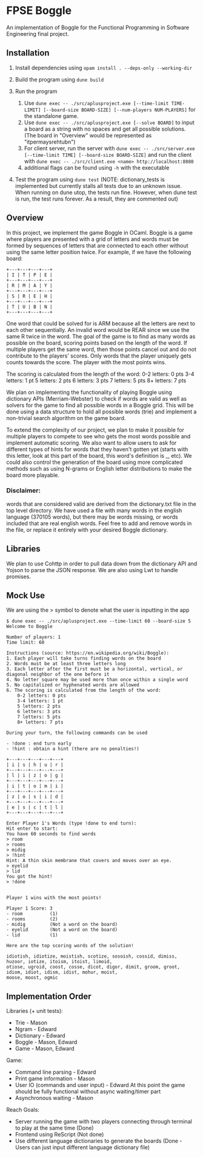 # FPSE Boggle

An implementation of Boggle for the Functional Programming in Software Engineering final project.

## Installation

1. Install dependencies using `opam install . --deps-only --working-dir`
2. Build the program using `dune build`
3. Run the program 

    1. Use `dune exec -- ./src/aplusproject.exe [--time-limit TIME-LIMIT] [--board-size BOARD-SIZE] [--num-players NUM-PLAYERS]` for the standalone game.
    2. Use `dune exec -- ./src/aplusproject.exe [--solve BOARD]` to input a board as a string with no spaces and get all possible solutions. (The board in "Overview" would be represented as "itpermaysrehtubn")
    3. For client server, run the server with `dune exec -- ./src/server.exe [--time-limit TIME] [--board-size BOARD-SIZE]` and run the client with `dune exec -- ./src/client.exe <name> http://localhost:8080`
    4. additional flags can be found using `-h` with the executable

4. Test the program using `dune test` (NOTE: dictionary_tests is implemented but currently stalls all tests due to an unknown issue. When running on dune utop, the tests run fine. However, when dune test is run, the test runs forever. As a result, they are commented out)

## Overview

In this project, we implement the game Boggle in OCaml. Boggle is a game where players are presented with a grid of letters and words must be formed by sequences of letters that are connected to each other without using the same letter position twice. For example, if we have the following board:

```
+---+---+---+---+
| I | T | P | E |
+---+---+---+---+
| R | M | A | Y |
+---+---+---+---+
| S | R | E | H |
+---+---+---+---+
| T | U | B | N |
+---+---+---+---+
```

One word that could be solved for is ARM because all the letters are next to each other sequentially. An invalid word would be REAR since we use the same R twice in the word. The goal of the game is to find as many words as possible on the board, scoring points based on the length of the word. If multiple players get the same word, then those points cancel out and do not contribute to the players' scores. Only words that the player uniquely gets counts towards the score. The player with the most points wins.

The scoring is calculated from the length of the word:
0-2 letters: 0 pts
3-4 letters: 1 pt
5 letters: 2 pts
6 letters: 3 pts
7 letters: 5 pts
8+ letters: 7 pts

We plan on implementing the functionality of playing Boggle using dictionary APIs (Merriam-Webster) to check if words are valid as well as solvers for the game to find all possible words in a Boggle grid. This will be done using a data structure to hold all possible words (trie) and implement a non-trivial search algorithm on the game board. 

To extend the complexity of our project, we plan to make it possible for multiple players to compete to see who gets the most words possible and implement automatic scoring. We also want to allow users to ask for different types of hints for words that they haven't gotten yet (starts with this letter, look at this part of the board, this word's definition is _, etc). We could also control the generation of the board using more complicated methods such as using N-grams or English letter distributions to make the board more playable. 

### Disclaimer: 
words that are considered valid are derived from the dictionary.txt file in the top level directory. We have used a file with many words in the english language (370105 words), but there may be words missing, or words included that are real english words. Feel free to add and remove words in the file, or replace it entirely with your desired Boggle dictionary.

## Libraries

We plan to use Cohttp in order to pull data down from the dictionary API and Yojson to parse the JSON response. We are also using Lwt to handle promises.

## Mock Use

We are using the > symbol to denote what the user is inputting in the app
```
$ dune exec -- ./src/aplusproject.exe --time-limit 60 --board-size 5
Welcome to Boggle                   

Number of players: 1
Time limit: 60

Instructions (source: https://en.wikipedia.org/wiki/Boggle):
1. Each player will take turns finding words on the board
2. Words must be at least three letters long
3. Each letter after the first must be a horizontal, vertical, or diagonal neighbor of the one before it
4. No letter square may be used more than once within a single word
5. No capitalized or hyphenated words are allowed
6. The scoring is calculated from the length of the word:
    0-2 letters: 0 pts
    3-4 letters: 1 pt
    5 letters: 2 pts
    6 letters: 3 pts
    7 letters: 5 pts
    8+ letters: 7 pts

During your turn, the following commands can be used

- !done : end turn early
- !hint : obtain a hint (there are no penalties!)

+---+---+---+---+---+
| i | s | h | u | r |
+---+---+---+---+---+
| l | i | z | o | g |
+---+---+---+---+---+
| i | t | o | m | i |
+---+---+---+---+---+
| z | o | s | i | d |
+---+---+---+---+---+
| e | s | c | t | l |
+---+---+---+---+---+

Enter Player 1's Words (type !done to end turn):
Hit enter to start:     
You have 60 seconds to find words
> room
> rooms
> midig
> !hint
Hint: A thin skin membrane that covers and moves over an eye.
> eyelid
> lid
You got the hint!
> !done


Player 1 wins with the most points!

Player 1 Score: 3
- room          (1)
- rooms         (2)
- midig         (Not a word on the board)
- eyelid        (Not a word on the board)
- lid           (1)

Here are the top scoring words of the solution!

idiotish, idiotize, moistish, scotize, sosoish, cossid, dimiss, huzoor, iotize, itoism, itoist, limoid, 
otiose, ugroid, coost, cosse, dicot, digor, dimit, groom, groot, idiom, idiot, idism, idist, mohur, moist,
moose, moost, ogmic
```

## Implementation Order
Libraries (+ unit tests):
- Trie - Mason
- Ngram - Edward
- Dictionary - Edward
- Boggle - Mason, Edward
- Game - Mason, Edward

Game:
- Command line parsing - Edward
- Print game information - Mason
- User IO (commands and user input) - Edward
At this point the game should be fully functional without async waiting/timer part
- Asynchronous waiting - Mason

Reach Goals:
- Server running the game with two players connecting through terminal to play at the same time (Done)
- Frontend using ReScript (Not done)
- Use different language dictionaries to generate the boards (Done - Users can just input different language dictionary file)